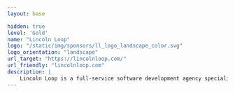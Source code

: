 ```yaml
---
layout: base

hidden: true
level: 'Gold'
name: "Lincoln Loop"
logo: "/static/img/sponsors/ll_logo_landscape_color.svg"
logo_orientation: "landscape"
url_target: "https://lincolnloop.com/"
url_friendly: "lincolnloop.com"
description: |
    Lincoln Loop is a full-service software development agency specializing in Python and Django development for web and mobile. Since 2007 our emphasis on quality in an agile environment has helped numerous startups and high-traffic sites grow their businesses. In addition to rock solid Python powered backends, Lincoln Loop provides user experience, deployment, and real-time application development with JavaScript.
---
```

